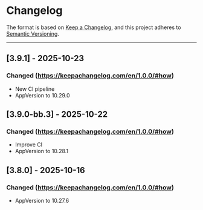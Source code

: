 # Changelog

The format is based on [Keep a Changelog](https://keepachangelog.com/en/1.0.0/), and this project adheres to [Semantic Versioning](https://semver.org/spec/v2.0.0.html).

---

## [3.9.1] - 2025-10-23
### Changed (https://keepachangelog.com/en/1.0.0/#how)
- New CI pipeline
- AppVersion to 10.29.0


## [3.9.0-bb.3] - 2025-10-22
### Changed (https://keepachangelog.com/en/1.0.0/#how)
- Improve CI
- AppVersion to 10.28.1

## [3.8.0] - 2025-10-16
### Changed (https://keepachangelog.com/en/1.0.0/#how)
- AppVersion to 10.27.6
